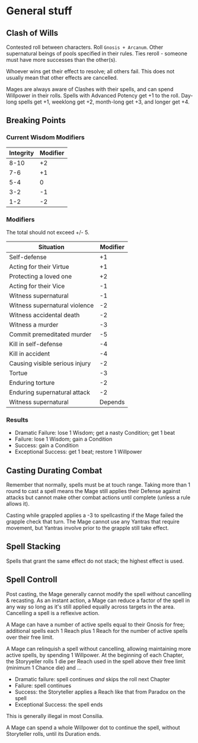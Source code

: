 # General stuff

## Clash of Wills

Contested roll between characters. Roll `Gnosis + Arcanum`. Other supernatural beings of pools specified in their rules. Ties reroll - someone must have more successes than the other(s).

Whoever wins get their effect to resolve; all others fail. This does not usually mean that other effects are cancelled.

Mages are always aware of Clashes with their spells, and can spend Willpower in their rolls. Spells with Advanced Potency get +1 to the roll. Day-long spells get +1, weeklong get +2,
month-long get +3, and longer get +4.

## Breaking Points

### Current Wisdom Modifiers

|Integrity|Modifier|
|---|---|
|8-10|+2|
|7-6|+1|
|5-4|0|
|3-2|-1|
|1-2|-2|

### Modifiers

The total should not exceed +/- 5.

|Situation|Modifier|
|---|---|
|Self-defense|+1|
|Acting for their Virtue|+1|
|Protecting a loved one|+2|
|Acting for their Vice|-1|
|Witness supernatural|-1|
|Witness supernatural violence|-2|
|Witness accidental death|-2|
|Witness a murder|-3|
|Commit premeditated murder|-5|
|Kill in self-defense|-4|
|Kill in accident|-4|
|Causing visible serious injury|-2|
|Tortue|-3|
|Enduring torture|-2|
|Enduring supernatural attack|-2|
|Witness supernatural|Depends|

### Results

- Dramatic Failure: lose 1 Wisdom; get a nasty Condition; get 1 beat
- Failure: lose 1 Wisdom; gain a Condition
- Success: gain a Condition
- Exceptional Success: get 1 beat; restore 1 Willpower

## Casting Durating Combat

Remember that normally, spells must be at touch range. Taking more than 1 round to cast a spell means the Mage still applies their Defense against attacks but cannot make other combat
actions until complete (unless a rule allows it).

Casting while grappled applies a -3 to spellcasting if the Mage failed the grapple check that turn. The Mage cannot use any Yantras that require movement, but Yantras involve prior to
the grapple still take effect.

## Spell Stacking

Spells that grant the same effect do not stack; the highest effect is used.

## Spell Controll

Post casting, the Mage generally cannot modify the spell without cancelling & recasting. As an instant action, a Mage can reduce a factor of the spell in any way so long as it's still
applied equally across targets in the area. Cancelling a spell is a reflexive action.

A Mage can have a number of active spells equal to their Gnosis for free; additional spells each 1 Reach plus 1 Reach for the number of active spells over their free limit.

A Mage can relinquish a spell without cancelling, allowing maintaining more active spells, by spending 1 Willpower. At the beginning of each Chapter, the Storyyeller rolls 1 die
per Reach used in the spell above their free limit (minimum 1 Chance die) and ...

- Dramatic failure: spell continues _and_ skips the roll next Chapter
- Failure: spell continues
- Success: the Storyteller applies a Reach like that from Paradox on the spell
- Exceptional Success: the spell ends

This is generally illegal in most Consilia.

A Mage can spend a whole Willpower dot to continue the spell, without Storyteller rolls, until its Duration ends.
